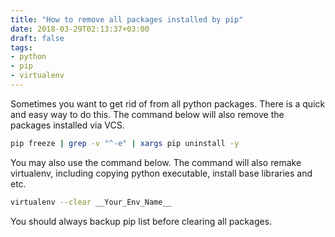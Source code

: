 ```yaml
---
title: "How to remove all packages installed by pip"
date: 2018-03-29T02:13:37+03:00
draft: false
tags:
- python
- pip
- virtualenv
---
```


Sometimes you want to get rid of from all python packages. There is a quick and
easy way to do this. The command below will also remove the packages installed
via VCS.

```sh
pip freeze | grep -v "^-e" | xargs pip uninstall -y
```

<!--more-->

You may also use the command below. The command will also remake virtualenv,
including copying python executable, install base libraries and etc.

```sh
virtualenv --clear __Your_Env_Name__
```

You should always backup pip list before clearing all packages.
